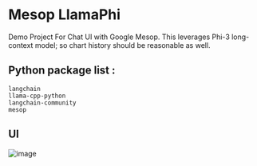 # Mesop LlamaPhi
Demo Project For Chat UI with Google Mesop. This leverages Phi-3 long-context model; so chart history should be reasonable as well. 

## Python package list : 

````
langchain
llama-cpp-python
langchain-community
mesop
````

## UI

![image](https://github.com/shamitv/Mesop_Llama_Phi_3/assets/8604949/d6f68378-7fae-4476-9d90-be50b2b987c9)
